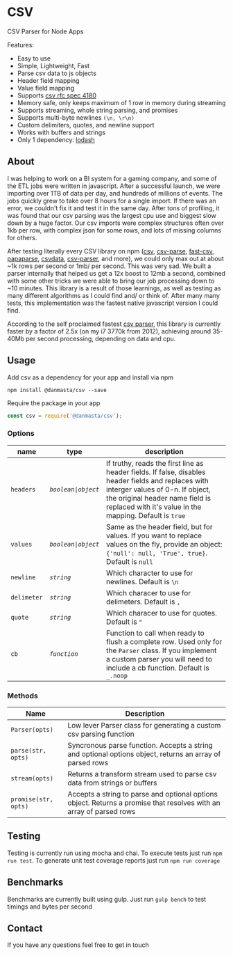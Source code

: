 # CSV
CSV Parser for Node Apps

Features:
* Easy to use
* Simple, Lightweight, Fast
* Parse csv data to js objects
* Header field mapping
* Value field mapping
* Supports [csv rfc spec 4180](https://tools.ietf.org/html/rfc4180)
* Memory safe, only keeps maximum of 1 row in memory during streaming
* Supports streaming, whole string parsing, and promises
* Supports multi-byte newlines `(\n, \r\n)`
* Custom delimiters, quotes, and newline support
* Works with buffers and strings
* Only 1 dependency: [lodash](https://github.com/lodash/lodash)

## About
I was helping to work on a BI system for a gaming company, and some of the ETL jobs were written in javascript. After a successful launch, we were importing over 1TB of data per day, and hundreds of millions of events. The jobs quickly grew to take over 8 hours for a single import. If there was an error, we couldn't fix it and test it in the same day. After tons of profiling, it was found that our csv parsing was the largest cpu use and biggest slow down by a huge factor. Our csv imports were complex structures often over 1kb per row, with complex json for some rows, and lots of missing columns for others.

After testing literally every CSV library on npm ([csv](https://www.npmjs.com/package/csv), [csv-parse](https://www.npmjs.com/package/csv-parse), [fast-csv](https://www.npmjs.com/package/fast-csv), [papaparse](https://www.npmjs.com/package/papaparse), [csvdata](https://www.npmjs.com/package/csvdata), [csv-parser](https://github.com/mafintosh/csv-parser), and more), we could only max out at about ~1k rows per second or 1mb/ per second. This was very sad. We built a parser internally that helped us get a 12x boost to 12mb a second, combined with some other tricks we were able to bring our job processing down to ~10 minutes. This library is a result of those learnings, as well as testing as many different algorithms as I could find and/ or think of. After many many tests, this implementation was the fastest native javascript version I could find.

According to the self proclaimed fastest [csv parser](https://github.com/mafintosh/csv-parser), this library is currently faster by a factor of 2.5x (on my i7 3770k from 2012), achieving around 35-40Mb per second processing, depending on data and cpu.

## Usage
Add csv as a dependency for your app and install via npm
```
npm install @danmasta/csv --save
```
Require the package in your app
```javascript
const csv = require('@danmasta/csv');
```

### Options
name | type | description
-----|----- | -----------
`headers` | *`boolean\|object`* | If truthy, reads the first line as header fields. If false, disables header fields and replaces with interger values of 0-n. If object, the original header name field is replaced with it's value in the mapping. Default is `true`
`values` | *`boolean\|object`* | Same as the header field, but for values. If you want to replace values on the fly, provide an object: `{'null': null, 'True', true}`. Default is `null`
`newline` | *`string`* | Which character to use for newlines. Default is `\n`
`delimeter` | *`string`* | Which characer to use for delimeters. Default is `,`
`quote` | *`string`* | Which characer to use for quotes. Default is `"`
`cb` | *`function`* | Function to call when ready to flush a complete row. Used only for the `Parser` class. If you implement a custom parser you will need to include a cb function. Default is `_.noop`

### Methods
Name | Description
-----|------------
`Parser(opts)` | Low lever Parser class for generating a custom csv parsing function
`parse(str, opts)` | Syncronous parse function. Accepts a string and optional options object, returns an array of parsed rows
`stream(opts)` | Returns a transform stream used to parse csv data from strings or buffers
`promise(str, opts)` | Accepts a string to parse and optional options object. Returns a promise that resolves with an array of parsed rows

## Testing
Testing is currently run using mocha and chai. To execute tests just run `npm run test`. To generate unit test coverage reports just run `npm run coverage`

## Benchmarks
Benchmarks are currently built using gulp. Just run `gulp bench` to test timings and bytes per second

## Contact
If you have any questions feel free to get in touch
